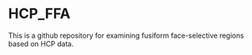 # HCP_FFA
This is a github repository for examining fusiform face-selective regions based on HCP data.
